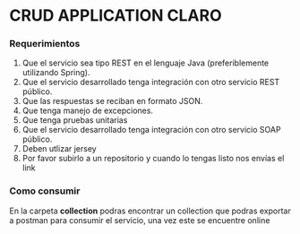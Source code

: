 # CRUD APPLICATION CLARO

### Requerimientos

1.	Que el servicio sea tipo REST en el lenguaje Java (preferiblemente utilizando Spring).
2.	Que el servicio desarrollado tenga integración con otro servicio REST público.
3.	Que las respuestas se reciban en formato JSON.
4.	Que tenga manejo de excepciones.
5.	Que tenga pruebas unitarias
6.	Que el servicio desarrollado tenga integración con otro servicio SOAP público.
7.	Deben utlizar jersey
8.	Por favor subirlo a un repositorio y cuando lo tengas listo nos envías el link


### Como consumir
En la carpeta **collection** podras encontrar un collection que podras exportar a postman para consumir el servicio, una vez este se encuentre online
